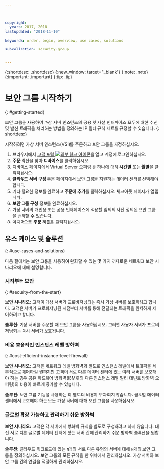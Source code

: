 ```yaml
---



copyright:
  years: 2017, 2018
lastupdated: "2018-11-10"

keywords: order, begin, overview, use cases, solutions

subcollection: security-group


---
```


{:shortdesc: .shortdesc}
{:new_window: target="_blank"}
{:note: .note}
{:important: .important}
{:tip: .tip}

# 보안 그룹 시작하기
{: #getting-started}

보안 그룹을 사용하여 가상 서버 인스턴스의 공용 및 사설 인터페이스 모두에 대한 수신 및 발신 트래픽을 처리하는 방법을 정의하는 IP 필터 규칙 세트를 규정할 수 있습니다.
{: shortdesc}

시작하려면 가상 서버 인스턴스(VSI)를 주문하고 보안 그룹을 지정하십시오.

1. 브라우저에서 [고객 포털 ![외부 링크 아이콘](../../icons/launch-glyph.svg "외부 링크 아이콘")](https://cloud.ibm.com/classic)을 열고 계정에 로그인하십시오.
2. **주문** 섹션을 찾아 **디바이스**를 클릭하십시오.
3. 디바이스 페이지에서 Virtual Server 오퍼링 중 하나에 대해 **시간별** 또는 **월별**을 클릭하십시오.
4. **클라우드 서버 구성** 주문 페이지에서 보안 그룹을 지원하는 데이터 센터를 선택해야 합니다.
5. 기타 필요한 정보를 완료하고 **주문에 추가**를 클릭하십시오. 체크아웃 페이지가 열립니다.
6. **보안 그룹 구성** 정보를 완료하십시오.
7. 가상 서버의 개인용 또는 공용 인터페이스에 적용할 임의의 사전 정의된 보안 그룹을 선택할 수 있습니다.
8. 마지막으로 **주문 제출**을 클릭하십시오.

## 유스 케이스 및 솔루션
{: #use-cases-and-solutions}

다음 절에서는 보안 그룹을 사용하여 완화할 수 있는 몇 가지 까다로운 네트워크 보안 시나리오에 대해 설명합니다.

### 시작부터 보안
{: #security-from-the-start}

**보안 시나리오:** 고객이 가상 서버가 프로비저닝되는 즉시 가상 서버를 보호하려고 합니다. 고객은 서버가 프로비저닝된 시점부터 서버를 통해 전달되는 트래픽을 완벽하게 제어하려고 합니다.

**솔루션:** 가상 서버를 주문할 때 보안 그룹을 사용하십시오. 그러면 사용자 서버가 프로비저닝되는 즉시 서버가 보호됩니다.

### 비용 효율적인 인스턴스 레벨 방화벽
{: #cost-efficient-instance-level-firewall}

**보안 시나리오:** 고객은 네트워크 레벨 방화벽과 별도로 인스턴스 레벨에서 트래픽을 세부적으로 제어하길 원하지만 고객이 서로 다른 데이터 센터에 있는 여러 서버를 보호해야 하는 경우 공유 하드웨어 방화벽(IBM©의 다른 인스턴스 레벨 멀티 테넌트 방화벽 오퍼링)의 비용이 빠르게 증가할 수 있습니다. 

**솔루션:** 보안 그룹 기능을 사용하는 데 별도의 비용이 부과되지 않습니다. 글로벌 데이터 센터에서 보호해야 하는 모든 가상 서버에 대해 보안 그룹을 사용하십시오.

### 글로벌 확장 가능하고 관리하기 쉬운 방화벽
**보안 시나리오:** 고객은 각 서버에서 방화벽 규칙을 별도로 구성하려고 하지 않습니다. 대신 서로 다른 글로벌 데이터 센터에 있는 서버 간에 관리하기 쉬운 방화벽 솔루션을 원합니다.

**솔루션:** 클라우드 워크로드에 있는 `N`개의 서로 다른 유형의 서버에 대해 `N`개의 보안 그룹을 정의하십시오. 보안 그룹의 모든 규칙을 한 위치에서 관리하십시오. 가상 서버와 보안 그룹 간의 연결을 적절하게 관리하십시오.
